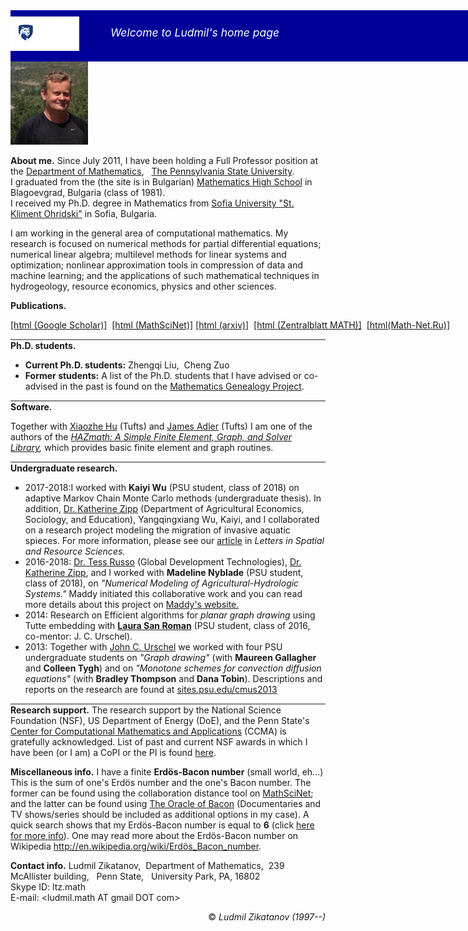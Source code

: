 <div style="width:1024px;height:72px;background-color:rgb(0,0,153);padding:10px 0px 0px 0px">
  
  <div style="float:left; margin: 0px 0px 0px 0px"><a href="http://www.psu.edu"><img  src="/assets/img/psu_logo.png" alt="Penn State Mark"/></a></div>
  
  <div style="float: left; margin: 15px 0px 0px 50px;color:white;font-size:1.25em;font-style:italic">Welcome to Ludmil's home page</div>

  <div style="float:right;margin:0px 10px 0px 0px"><a href="http://ccma.math.psu.edu"><img src="/assets/img/logotoccma.png" alt="CCMA AT PSU"/></a></div>
</div>

<div class="alltxt">
  <div class="lefty">
    <img src = "/assets/img/l1_2014.jpg" alt="Ludmil's Picture (2014, Acumuer)"	 style="width:124px" />
  </div>
  <div class="righty">
    <p style="border:none"><b>About me.</b>  Since July 2011, I have been holding a Full Professor position at
      the <a href="http://www.math.psu.edu/">Department of Mathematics</a>, &nbsp; <a href="http://www.psu.edu/">The
	Pennsylvania State University</a>. <br/>
      I graduated from the (the site is in Bulgarian) <a href="http://www.pmg-blg.com/">Mathematics High
	School</a> in Blagoevgrad, Bulgaria (class of 1981).<br/>
      I received my Ph.D. degree in Mathematics from
      <a href="https://www.fmi.uni-sofia.bg/en">Sofia University &quot;St. Kliment Ohridski&quot;</a> in Sofia, Bulgaria.
    </p>
  </div>
  <div class="y"></div>
  <p>
    I am working in the general area of computational mathematics. My
    research is focused on numerical methods for partial differential
    equations; numerical linear algebra; multilevel methods for linear
    systems and optimization; nonlinear approximation tools in compression
    of data and machine learning; and the applications of such
    mathematical techniques in hydrogeology, resource economics, physics
    and other sciences.
  </p>
  <div class="xlefty">
      	<p style="border:none"><b>Publications.</b></p>
	<p style="border:none;white-space:nowrap;padding-top:0px;padding-bottom:0px">
		<a href="https://scholar.google.com/citations?user=7QW688MAAAAJ&hl=en">[html (Google Scholar)]</a>&nbsp;
	<a href="https://mathscinet.ams.org/mathscinet/MRAuthorID/321919">
	  [html (MathSciNet)]</a>&nbsp;<a href="arxiv_list">[html (arxiv)]</a>&nbsp;
        <a href="http://zbmath.org/?q=ai:zikatanov.ludmil-t">[html (Zentralblatt MATH)]</a>&nbsp; 
	 <a href="http://www.mathnet.ru/php/person.phtml?option_lang=eng&amp;personid=39886">[html(Math-Net.Ru)]</a>
		 </p>
   </div>
      <div class="x"></div>
      <p style="border-top:2px solid #888;border-bottom:none;font-size:1em;">
	<b>Ph.D. students.</b></p>
      <ul>
	<li>
	  <b>Current Ph.D. students:</b>&nbsp;Zhengqi Liu, &nbsp;Cheng Zuo
	</li>
	<li><b>Former students:</b>&nbsp;A list of the Ph.D. students that I
	  have advised or co-advised in the past is found on
	  the <a href="https://genealogy.math.ndsu.nodak.edu/id.php?id=121957&amp;fChrono=1">Mathematics
	    Genealogy Project</a>.
	</li>
      </ul>
	<p style="border-top:2px solid #888;border-bottom:none;font-size:1em;">
		<b>Software.</b></p> 
	<p style="border:none;">Together with <a href="http://math.tufts.edu/faculty/xhu/">Xiaozhe
	  Hu</a> (Tufts) and <a href="http://math.tufts.edu/faculty/jadler">James Adler</a>
	(Tufts) I am one of the authors of the <a href="https://hazmathteam.github.io/hazmath/"><i>HAZmath: A Simple Finite Element, Graph, and Solver Library</a>,</i> which provides basic finite element and graph routines.</p>
      <p style="border-top:2px solid #888;border-bottom:none;font-size:1em;">
	<b>Undergraduate research.</b> 
      </p>
      <ul>
	<li>2017-2018:I worked with <b>Kaiyi Wu</b> (PSU student, class of 2018) on adaptive Markov Chain Monte Carlo methods (undergraduate thesis). In addition, <a href="http://katezipp.com/">Dr. Katherine Zipp</a> (Department of Agricultural Economics, Sociology, and Education), Yangqingxiang Wu, Kaiyi, and I collaborated on a research project modeling the migration of invasive aquatic spieces. For more information, please see our <a href="https://doi.org/10.1007/s12076-019-00237-x">article</a> in <i>Letters in Spatial and Resource Sciences.</i></li>
	<li>2016-2018:	<a href="https://www.linkedin.com/in/tess-russo-7a486532/">Dr. Tess Russo</a> (Global Development Technologies), <a href="http://katezipp.com/">Dr. Katherine Zipp</a>, and I worked with <b>Madeline Nyblade</b> (PSU student, class of 2018), on <span style="font-style:italic;">&quot;Numerical Modeling of Agricultural-Hydrologic Systems.&quot</span>  Maddy initiated this collaborative work and you can read more details about this project on <a href="https://sites.psu.edu/nyblade/research/modeling-the-agricultural-hydrologic-system-in-punjab-india/">Maddy's website.</a></li>
<li>2014: Research on Efficient algorithms for <span style="font-style:italic;">planar graph drawing</span>
	  using Tutte embedding with <a href="https://www.linkedin.com/in/laura-san-roman-b44901104/"><b>Laura San Roman</b></a> (PSU student, class of
	  2016, co-mentor: J. C. Urschel).</li>
<li>2013: Together with <a href="http://math.mit.edu/~urschel/">John C. Urschel</a> we worked with four PSU undergraduate students on <span style="font-style:italic;">&quot;Graph drawing&quot;</span> (with <b>Maureen Gallagher</b> and <b>Colleen Tygh</b>) and on <span style="font-style:italic;">"Monotone schemes for convection diffusion equations"</span> (with <b>Bradley Thompson</b> and <b>Dana Tobin</b>). Descriptions and reports on the research are found at <a href="http://sites.psu.edu/cmus2013/">sites.psu.edu/cmus2013</a></li>
</ul>
 <p style="border-top:2px solid #888">
	<b>Research support.</b> 
	The research support  by the National Science Foundation (NSF),
	US Department of Energy (DoE), and the Penn State's <a href="http://ccma.math.psu.edu/">Center for Computational 
	  Mathematics and Applications</a> (CCMA) is gratefully
	acknowledged. List  of past and current  NSF
	awards in which I have  been (or I am) a CoPI or the PI is found  <a									    href="http://www.nsf.gov/awardsearch/advancedSearchResult?PIId=&amp;PIFirstName=ludmil&amp;PILastName=zikatanov&amp;IncludeCoPI=true&amp;PIOrganization=Pennsylvania+State+Univ+University+Park&amp;PIState=&amp;PIZip=&amp;PICountry=&amp;ProgOrganization=&amp;ProgEleCode=&amp;BooleanElement=All&amp;ProgRefCode=&amp;BooleanRef=All&amp;Program=&amp;ProgOfficer=&amp;Keyword=&amp;AwardNumberOperator=&amp;AwardAmount=&amp;AwardInstrument=&amp;ActiveAwards=true&amp;ExpiredAwards=true&amp;OriginalAwardDateOperator=&amp;StartDateOperator=&amp;ExpDateOperator=">here</a>.
      </p>
      <p style="border-top:none"><b>Miscellaneous info.</b> I have a finite  <b>Erd&ouml;s-Bacon number</b> (small world, eh...) This is the sum of one&apos;s Erd&ouml;s number and the one&apos;s Bacon number. The former can be found using the collaboration distance tool on <a href="https://mathscinet.ams.org/mathscinet/freeTools.html?version=2">MathSciNet</a>; and the latter can be found using <a href="http://oracleofbacon.org/">The Oracle of Bacon</a> (Documentaries and TV shows/series should be included as additional options in my case). A quick search shows that my Erd&ouml;s-Bacon	number is equal to <b>6</b> (click <a href="erdos_bacon/">here for more info</a>). One may read more about the Erd&ouml;s-Bacon number on Wikipedia <a href="https://en.wikipedia.org/wiki/Erdos-Bacon_number">http://en.wikipedia.org/wiki/Erd&ouml;s_Bacon_number</a>.
	</p>
      <p><b>Contact info.</b>
	Ludmil Zikatanov, &nbsp;Department of Mathematics, &nbsp;239 McAllister building, &nbsp; Penn State, &nbsp; University Park, PA, 16802<br/>
	Skype ID: ltz.math &nbsp;<br/>E-mail: &lt;ludmil.math AT  gmail DOT com&gt;
      </p>
</div>
<div style="float:right;">&copy; <em>Ludmil Zikatanov (1997--)</em></div>
<!--     -->




